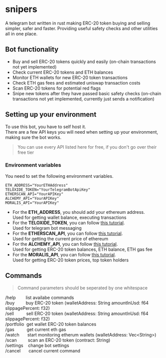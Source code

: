 # snipers

A telegram bot written in rust making ERC-20 token buying and selling simpler, safer and faster. Providing useful safety checks and other utilities all in one place.

## Bot functionality

- Buy and sell ERC-20 tokens quickly and easily (on-chain transactions not yet implemented)
- Check current ERC-20 tokens and ETH balances
- Monitor ETH wallets for new ERC-20 token transactions
- Check ETH gas fees and estimated uniswap transaction costs
- Scan ERC-20 tokens for potential red flags
- Snipe new tokens after they have passed basic safety checks (on-chain transactions not yet implemented, currently just sends a notification)

## Setting up your environment

To use this bot, you have to self host it.<br>
There are a few API keys you will need when setting up your environment, making sure the bot works.

> You can use every API listed here for free, if you don't go over their free tier

### Environment variables

You need to set the following environment variables.

    ETH_ADDRESS="YourETHAddress"
    TELOXIDE_TOKEN="YourTelegramBotApiKey"
    ETHERSCAN_API="YourAPIKey"
    ALCHEMY_API="YourAPIKey"
    MORALIS_API="YourAPIKey"

- For the **ETH_ADDRESS**, you should add your ethereum address.<br>
  Used for getting wallet balance, executing transactions
- For the **TELOXIDE_TOKEN**, you can follow [this tutorial](https://core.telegram.org/bots/features#creating-a-new-bot).<br>
  Used for telegram bot messaging
- For the **ETHERSCAN_API**, you can follow [this tutorial](https://docs.etherscan.io/getting-started/viewing-api-usage-statistics).<br>
  Used for getting the current price of ethereum
- For the **ALCHEMY_API**, you can follow [this tutorial](https://docs.alchemy.com/docs/alchemy-quickstart-guide#1key-create-an-alchemy-key).<br>
  Used for getting ERC-20 token balances, ETH balance, ETH gas fee
- For the **MORALIS_API**, you can follow [this tutorial](https://docs.moralis.io/web3-data-api/evm/get-your-api-key).<br>
  Used for getting ERC-20 token prices, top token holders

## Commands

> Command parameters should be seperated by one whitespace

/help &emsp;&emsp;list availabe commands<br>
/buy &emsp;&emsp; buy ERC-20 token (walletAddress: String amountInUsd: f64 slippagePercent: f32)<br>
/sell &emsp;&emsp;&nbsp; sell ERC-20 token (walletAddress: String amountInUsd: f64 slippagePercent: f32)<br>
/portfolio&nbsp; get wallet ERC-20 token balances<br>
/gas &emsp;&emsp;&nbsp; get current eth gas<br>
/watch &emsp;&nbsp; start monitoring etherum wallets (walletAddress: Vec\<String\>)<br>
/scan &emsp;&emsp; scan an ERC-20 token (contract: String)<br>
/settings &nbsp;&nbsp; change bot settings<br>
/cancel &emsp;&nbsp; cancel current command<br>
